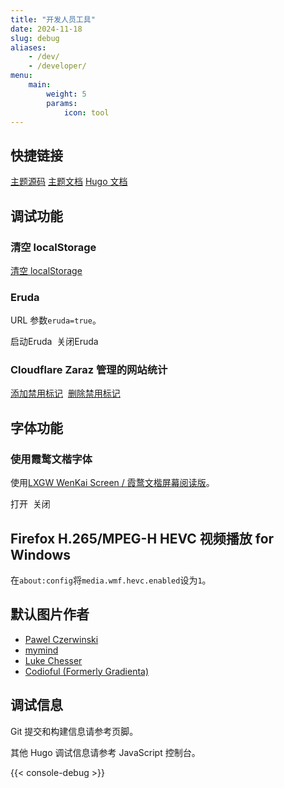 ```yaml
---
title: "开发人员工具"
date: 2024-11-18
slug: debug
aliases:
    - /dev/
    - /developer/
menu:
    main:
        weight: 5
        params:
            icon: tool
---
```


## 快捷链接

[主题源码](https://github.com/CaiJimmy/hugo-theme-stack) [主题文档](https://stack.jimmycai.com/config/) [Hugo 文档](https://gohugo.io/documentation/)

## 调试功能

### 清空 localStorage

<a class="link" href="javascript:void(0)" onclick="localStorage.clear();location.reload();">清空 localStorage</a>

### Eruda

URL 参数`eruda=true`。

<div class="eruda-btns">
    <a class="link" onclick="localStorage.setItem('active-eruda','true');location.reload();">启动Eruda</a>&nbsp;
    <a class="link" onclick="localStorage.removeItem('active-eruda');location.reload();">关闭Eruda</a>
</div>

### Cloudflare Zaraz 管理的网站统计

<div class="zaraz-btns">
    <script>
      function setCookie(cname, cvalue, exdays, domain) {
        var d = new Date();
        d.setTime(d.getTime() + exdays * 24 * 60 * 60 * 1000);
        var expires = "expires=" + d.toUTCString();
        var cookieString = cname + "=" + cvalue + ";" + expires + ";path=/";
        if (domain) {
          cookieString += ";domain=" + domain;
        }
        document.cookie = cookieString;
      }
      function getMainHost() {
        // https://developer.aliyun.com/article/195912
        let key = `mh_${Math.random()}`;
        let keyR = new RegExp(`(^|;)\\s*${key}=12345`);
        let expiredTime = new Date(0);
        let domain = document.domain;
        let domainList = domain.split(".");
        let urlItems = [];
        // 主域名一定会有两部分组成
        urlItems.unshift(domainList.pop());
        // 慢慢从后往前测试
        while (domainList.length) {
          urlItems.unshift(domainList.pop());
          let mainHost = urlItems.join(".");
          let cookie = `${key}=${12345};domain=.${mainHost}`;
          document.cookie = cookie;
          //如果cookie存在，则说明域名合法
          if (keyR.test(document.cookie)) {
            document.cookie = `${cookie};expires=${expiredTime}`;
            return mainHost;
          }
        }
      }
      function DisableAnalysis() {
        setCookie("DisableAnalysis", "true", 400, "." + getMainHost());
      }
      function RmDisableAnalysis() {
        setCookie("DisableAnalysis", "true", 0, "." + getMainHost());
      }
    </script>
    <a class="link" href="javascript:void(0)" onclick="DisableAnalysis();location.reload();">添加禁用标记</a>&nbsp;
    <a class="link" href="javascript:void(0)" onclick="RmDisableAnalysis();location.reload();">删除禁用标记</a>
</div>

## 字体功能

### 使用霞鹜文楷字体

使用[LXGW WenKai Screen / 霞鹜文楷屏幕阅读版](https://github.com/CMBill/lxgw-wenkai-screen-web)。

<div class="LXGW-WenKai-btns">
    <a class="link" onclick="localStorage.setItem('LXGW-WenKai','true');location.reload();">打开</a>&nbsp;
    <a class="link" onclick="localStorage.removeItem('LXGW-WenKai');location.reload();">关闭</a>
</div>

## Firefox H.265/MPEG-H HEVC 视频播放 for Windows

在`about:config`将`media.wmf.hevc.enabled`设为`1`。

## 默认图片作者

-   [Pawel Czerwinski](https://unsplash.com/@pawel_czerwinski)
-   [mymind](https://unsplash.com/@mymind)
-   [Luke Chesser](https://unsplash.com/@lukechesser)
-   [Codioful (Formerly Gradienta)](https://unsplash.com/@codioful)

## 调试信息

Git 提交和构建信息请参考页脚。

其他 Hugo 调试信息请参考 JavaScript 控制台。

{{< console-debug >}}
